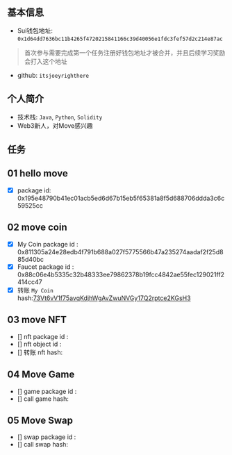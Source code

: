 ## 基本信息
- Sui钱包地址: `0x1d64dd7636bc11b4265f4720215841166c39d40056e1fdc3fef57d2c214e87ac`
> 首次参与需要完成第一个任务注册好钱包地址才被合并，并且后续学习奖励会打入这个地址
- github: `itsjoeyrighthere`

## 个人简介
- 技术栈: `Java`, `Python`, `Solidity`
- Web3新人，对Move感兴趣

## 任务

##   01 hello move  
- [x] package id: 0x195e48790b41ec01acb5ed6d67b15eb5f65381a8f5d688706ddda3c6c59525cc

##   02 move coin
- [x] My Coin package id : 0x811305a24e28edb4f791b688a027f5775566b47a235274aadaf2f25d885d40bc
- [x] Faucet package id : 0x88c06e4b5335c32b48333ee79862378b19fcc4842ae55fec129021ff2414cc47
- [x] 转账 `My Coin` hash:[73Vt6vV1f75avqKdjhWgAvZwuNVGy17Q2rptce2KGsH3](https://suivision.xyz/txblock/73Vt6vV1f75avqKdjhWgAvZwuNVGy17Q2rptce2KGsH3)

##   03 move NFT
- [] nft package id :
- [] nft object id : 
- [] 转账 nft  hash:

##   04 Move Game
- [] game package id :
- [] call game hash:

##   05 Move Swap
- [] swap package id :
- [] call swap hash:

